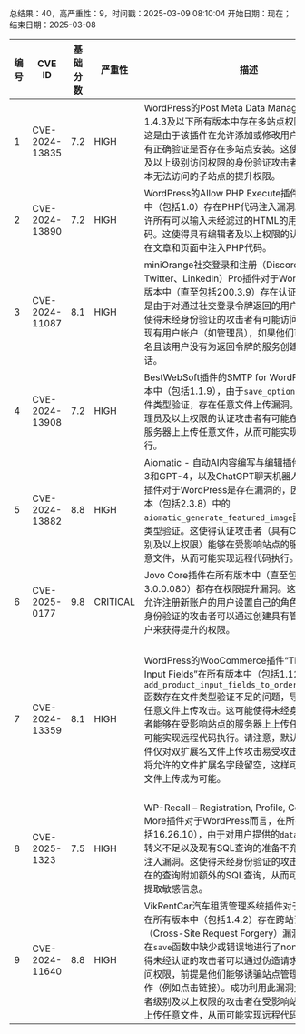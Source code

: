 总结果：40，高严重性：9，时间戳：2025-03-09 08:10:04
开始日期：现在；结束日期：2025-03-08

| 编号 | CVE ID | 基础分数 | 严重性 | 描述 | 参考资料 |
|-----|--------|------------|----------|-------------|------------|
| 1 | CVE-2024-13835 | 7.2  | HIGH | WordPress的Post Meta Data Manager插件在1.4.3及以下所有版本中存在多站点权限提升漏洞。这是由于该插件在允许添加或修改用户元数据之前没有正确验证是否存在多站点安装。这使得具有管理员及以上级别访问权限的身份验证攻击者能够获得对原本无法访问的子站点的提升权限。 | [1]https://wordpress.org/plugins/post-meta-data-manager/<br>[2]https://www.wordfence.com/threat-intel/vulnerabilities/id/568aa6d6-10a1-4653-ab95-845faf005b8e?source=cve |
| 2 | CVE-2024-13890 | 7.2  | HIGH | WordPress的Allow PHP Execute插件在所有版本中（包括1.0）存在PHP代码注入漏洞。这是由于允许所有可以输入未经滤过的HTML的用户输入PHP代码。这使得具有编辑者及以上权限的认证攻击者能够在文章和页面中注入PHP代码。 | [1]https://plugins.trac.wordpress.org/browser/allow-php-execute/trunk/allow-php-execute.php#L10<br>[2]https://www.wordfence.com/threat-intel/vulnerabilities/id/412c39e9-9378-4c2c-817c-8d37f156af6e?source=cve |
| 3 | CVE-2024-11087 | 8.1  | HIGH | miniOrange社交登录和注册（Discord、Google、Twitter、LinkedIn）Pro插件对于WordPress在所有版本中（直至包括200.3.9）存在认证绕过漏洞。这是由于对通过社交登录令牌返回的用户验证不足。这使得未经身份验证的攻击者有可能访问站点上的任何现有用户帐户（如管理员），如果他们可以访问用户名且该用户没有为返回令牌的服务创建现有帐户的话。 | [1]https://www.miniorange.com/<br>[2]https://www.wordfence.com/threat-intel/vulnerabilities/id/f677b257-606a-45f2-ba85-3a56b8df2a3c?source=cve |
| 4 | CVE-2024-13908 | 7.2  | HIGH | BestWebSoft插件的SMTP for WordPress在所有版本中（包括1.1.9），由于`save_options`函数缺少文件类型验证，存在任意文件上传漏洞。这使得具有管理员及以上权限的认证攻击者有可能在受影响站点的服务器上上传任意文件，从而可能实现远程代码执行。 | [1]https://plugins.trac.wordpress.org/browser/bws-smtp/tags/1.1.8/includes/class-bwssmtp-settings.php<br>[2]https://plugins.trac.wordpress.org/changeset/3250935/<br>[3]https://www.wordfence.com/threat-intel/vulnerabilities/id/9f3b0637-b1ee-4e0b-95cd-11ac377805a7?source=cve |
| 5 | CVE-2024-13882 | 8.8  | HIGH | Aiomatic - 自动AI内容编写与编辑插件，支持GPT-3和GPT-4，以及ChatGPT聊天机器人和AI工具包插件对于WordPress是存在漏洞的，因为在所有版本（包括2.3.8）中的`aiomatic_generate_featured_image`函数缺少文件类型验证。这使得认证攻击者（具有Contributor级别及以上权限）能够在受影响站点的服务器上上传任意文件，从而可能实现远程代码执行。 | [1]https://coderevolution.ro/knowledge-base/faq/full-changelog-aiomatic-automatic-ai-content-writer-editor-gpt-3-gpt-4-chatgpt-chatbot-ai-toolkit/<br>[2]https://www.wordfence.com/threat-intel/vulnerabilities/id/7108df0d-771a-4404-b90d-8ac8bc572898?source=cve |
| 6 | CVE-2025-0177 | 9.8  | CRITICAL | Jovo Core插件在所有版本中（直至包括3.0.0.080）都存在权限提升漏洞。这是由于该插件允许注册新账户的用户设置自己的角色。这使得未经身份验证的攻击者可以通过创建具有管理员角色的账户来获得提升的权限。 | [1]https://themeforest.net/item/javo-directory-wordpress-theme/8390513#item-description__update-history<br>[2]https://www.wordfence.com/threat-intel/vulnerabilities/id/7d636768-37b4-4343-9028-30e7b1f997f2?source=cve |
| 7 | CVE-2024-13359 | 8.1  | HIGH | WordPress的WooCommerce插件“The Product Input Fields”在所有版本中（包括1.12.1）的`add_product_input_fields_to_order_item_meta()`函数存在文件类型验证不足的问题，导致其容易受到任意文件上传攻击。这可能使得未经身份验证的攻击者能够在受影响站点的服务器上上传任意文件，从而可能实现远程代码执行。请注意，默认情况下，该插件仅对双扩展名文件上传攻击易受攻击，除非管理员将允许的文件扩展名字段留空，这样可能导致.php文件上传成为可能。 | [1]https://plugins.trac.wordpress.org/browser/product-input-fields-for-woocommerce/tags/-1.8.2/includes/class-alg-wc-pif-main.php<br>[2]https://plugins.trac.wordpress.org/changeset?sfp_email=&sfph_mail=&reponame=&old=3234567%40product-input-fields-for-woocommerce&new=3234567%40product-input-fields-for-woocommerce&sfp_email=&sfph_mail=<br>[3]https://plugins.trac.wordpress.org/changeset?sfp_email=&sfph_mail=&reponame=&old=3250201%40product-input-fields-for-woocommerce&new=3250201%40product-input-fields-for-woocommerce&sfp_email=&sfph_mail=<br>[4]https://www.wordfence.com/threat-intel/vulnerabilities/id/a9c08f2e-bffd-40a6-89f3-559cb34f4395?source=cve |
| 8 | CVE-2025-1323 | 7.5  | HIGH | WP-Recall – Registration, Profile, Commerce & More插件对于WordPress而言，在所有版本中（包括16.26.10），由于对用户提供的`databeat`参数的转义不足以及现有SQL查询的准备不充分，存在SQL注入漏洞。这使得未经身份验证的攻击者能够向已存在的查询附加额外的SQL查询，从而可以从数据库中提取敏感信息。 | [1]https://plugins.trac.wordpress.org/changeset/3250094/wp-recall/trunk/add-on/rcl-chat/core.php<br>[2]https://www.wordfence.com/threat-intel/vulnerabilities/id/ae5b4d81-c2f1-4d0d-b7b0-5556bf0451f5?source=cve |
| 9 | CVE-2024-11640 | 8.8  | HIGH | VikRentCar汽车租赁管理系统插件对于WordPress在所有版本中（包括1.4.2）存在跨站请求伪造（Cross-Site Request Forgery）漏洞。这是由于在`save`函数中缺少或错误地进行了nonce验证。这使得未经认证的攻击者可以通过伪造请求来更改插件访问权限，前提是他们能够诱骗站点管理员执行某些操作（例如点击链接）。成功利用此漏洞允许具有订阅者级别及以上权限的攻击者在受影响站点的服务器上上传任意文件，从而可能实现远程代码执行。 | [1]https://plugins.trac.wordpress.org/changeset/3225040/vikrentcar<br>[2]https://www.wordfence.com/threat-intel/vulnerabilities/id/4a4c085a-1601-4c1a-ac17-0f2cf5d02489?source=cve |